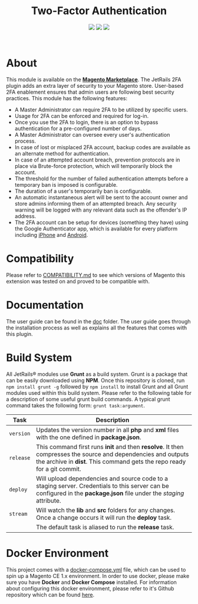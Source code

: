 <h1 align="center" >Two-Factor Authentication</h1>
<p align="center" >
	<img src="https://img.shields.io/badge/Magento-1.x-orange.svg?style=for-the-badge" />
	<img src="https://img.shields.io/badge/License-MIT-orange.svg?style=for-the-badge" />
	<img src="https://img.shields.io/badge/Version-1.1.0-orange.svg?style=for-the-badge" />
</p>
</br>

About
=============================
This module is available on the <a href="https://marketplace.magento.com/jetrails-jetrails-twofactor.html" ><b>Magento Marketplace</b></a>. The JetRails 2FA plugin adds an extra layer of security to your Magento store.  User-based 2FA enablement ensures that admin users are following best security practices. This module has the following features:

- A Master Administrator can require 2FA to be utilized by specific users.
- Usage for 2FA can be enforced and required for log-in.
- Once you use the 2FA to login, there is an option to bypass authentication for a pre-configured number of days.
- A Master Administrator can oversee every user's authentication process.
- In case of lost or misplaced 2FA account, backup codes are available as an alternate method for authentication.
- In case of an attempted account breach, prevention protocols are in place via Brute-force protection, which will temporarily block the account.
- The threshold for the number of failed authentication attempts before a temporary ban is imposed is configurable.
- The duration of a user's temporarily ban is configurable.
- An automatic instantaneous alert will be sent to the account owner and store admins informing them of an attempted breach. Any security warning will be logged with any relevant data such as the offender's IP address.
- The 2FA account can be setup for devices (something they have) using the Google Authenticator app, which is available for every platform including <a href="https://itunes.apple.com/us/app/google-authenticator/id388497605" >iPhone</a> and <a href="https://play.google.com/store/apps/details?id=com.google.android.apps.authenticator2" >Android</a>.

Compatibility
=============================
Please refer to [COMPATIBILITY.md](COMPATIBILITY.md) to see which versions of Magento this extension was tested on and proved to be compatible with.

Documentation
=============================
The user guide can be found in the [doc](doc) folder.  The user guide goes through the installation process as well as explains all the features that comes with this plugin.

Build System
=============================
All JetRails® modules use __Grunt__ as a build system.  Grunt is a package that can be easily downloaded using __NPM__.  Once this repository is cloned, run `npm install grunt -g` followed by `npm install` to install Grunt and all Grunt modules used within this build system.  Please refer to the following table for a description of some useful grunt build commands. A typical grunt command takes the following form: `grunt task:argument`.

| Task       | Description                                                                                                                                                                                     |
|------------|-------------------------------------------------------------------------------------------------------------------------------------------------------------------------------------------------|
| `version`  | Updates the version number in all __php__ and __xml__ files with the one defined in __package.json__.                                                                                           |
| `release`  | This command first runs __init__ and then __resolve__.  It then compresses the source and dependencies and outputs the archive in __dist__.  This command gets the repo ready for a git commit. |
| `deploy`   | Will upload dependencies and source code to a staging server.  Credentials to this server can be configured in the __package.json__ file under the _staging_ attribute.                         |
| `stream`   | Will watch the __lib__ and __src__ folders for any changes. Once a change occurs it will run the __deploy__ task.                                                                               |
|            | The default task is aliased to run the __release__ task.                                                                                                                                        |

Docker Environment
=============================
This project comes with a [docker-compose.yml](docker-compose.yml) file, which can be used to spin up a Magento CE 1.x environment. In order to use docker, please make sure you have **Docker** and **Docker Compose** installed. For information about configuring this docker environment, please refer to it's Github repository which can be found [here](https://github.com/jetrails/docker-magento).
